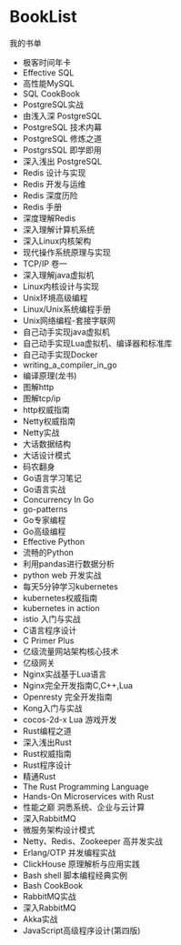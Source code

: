 # BookList
我的书单
- 极客时间年卡
- Effective SQL
- 高性能MySQL
- SQL CookBook
- PostgreSQL实战
- 由浅入深 PostgreSQL
- PostgreSQL 技术内幕
- PostgreSQL 修炼之道
- PostgrsSQL 即学即用
- 深入浅出 PostgreSQL
- Redis 设计与实现
- Redis 开发与运维
- Redis 深度历险
- Redis 手册
- 深度理解Redis
- 深入理解计算机系统
- 深入Linux内核架构
- 现代操作系统原理与实现
- TCP/IP 卷一
- 深入理解java虚拟机
- Linux内核设计与实现
- Unix环境高级编程
- Linux/Unix系统编程手册
- Unix网络编程-套接字联网
- 自己动手实现java虚拟机
- 自己动手实现Lua虚拟机、编译器和标准库
- 自己动手实现Docker
- writing_a_compiler_in_go
- 编译原理(龙书)
- 图解http
- 图解tcp/ip
- http权威指南
- Netty权威指南
- Netty实战
- 大话数据结构
- 大话设计模式
- 码农翻身
- Go语言学习笔记
- Go语言实战
- Concurrency In Go
- go-patterns
- Go专家编程
- Go高级编程
- Effective Python
- 流畅的Python
- 利用pandas进行数据分析
- python web 开发实战
- 每天5分钟学习kubernetes
- kubernetes权威指南
- kubernetes in action
- istio 入门与实战
- C语言程序设计
- C Primer Plus
- 亿级流量网站架构核心技术
- 亿级网关
- Nginx实战基于Lua语言
- Nginx完全开发指南C,C++,Lua
- Openresty 完全开发指南
- Kong入门与实战
- cocos-2d-x Lua 游戏开发
- Rust编程之道
- 深入浅出Rust
- Rust权威指南
- Rust程序设计
- 精通Rust
- The Rust Programming Language
- Hands-On Microservices with Rust
- 性能之巅 洞悉系统、企业与云计算
- 深入RabbitMQ
- 微服务架构设计模式
- Netty、Redis、Zookeeper 高并发实战
- Erlang/OTP 并发编程实战
- ClickHouse 原理解析与应用实践
- Bash shell 脚本编程经典实例
- Bash CookBook
- RabbitMQ实战
- 深入RabbitMQ
- Akka实战
- JavaScript高级程序设计(第四版)
